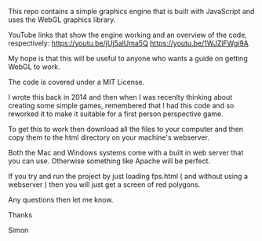 This repo contains a simple graphics engine that is built with JavaScript and uses the WebGL graphics library.

YouTube links that show the engine working and an overview of the code, respectively:
https://youtu.be/jUj5alUma5Q
https://youtu.be/1WJZiFWgi9A

My hope is that this will be useful to anyone who wants a guide on getting WebGL to work.

The code is covered under a MIT License.

I wrote this back in 2014 and then when I was recenlty thinking about creating some simple games, remembered 
that I had this code and so reworked it to make it suitable for a first person perspective game.

To get this to work then download all the files to your computer and then copy them to the html directory on your machine's webserver. 

Both the Mac and Windows systems come with a built in web server that you can use. Otherwise something like Apache will be perfect.

If you try and run the project by just loading fps.html ( and without using a webserver ) then you will just get a screen of red polygons.

Any questions then let me know.

Thanks

Simon
